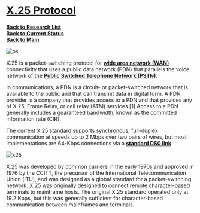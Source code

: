 # **[X.25 Protocol](https://networkencyclopedia.com/x-25/)**

**[Back to Research List](../../../../research_list.md)**\
**[Back to Current Status](../../../../../development/status/weekly/current_status.md)**\
**[Back to Main](../../../../../README.md)**

![ps](https://networkencyclopedia.com/wp-content/uploads/2019/10/packet-switching.png)

X.25 is a packet-switching protocol for **[wide area network (WAN)](https://networkencyclopedia.com/wide-area-network-wan/)** connectivity that uses a public data network (PDN) that parallels the voice network of the **[Public Switched Telephone Network (PSTN)](https://networkencyclopedia.com/public-switched-telephone-network-pstn/)**.

In communications, a PDN is a circuit- or packet-switched network that is available to the public and that can transmit data in digital form. A PDN provider is a company that provides access to a PDN and that provides any of X.25, Frame Relay, or cell relay (ATM) services.[1] Access to a PDN generally includes a guaranteed bandwidth, known as the committed information rate (CIR).

The current X.25 standard supports synchronous, full-duplex communication at speeds up to 2 Mbps over two pairs of wires, but most implementations are 64-Kbps connections via a **[standard DS0 link](https://networkencyclopedia.com/ds0/)**.

![x25](https://networkencyclopedia.com/wp-content/uploads/2019/08/x25-protocol.webp)

X.25 was developed by common carriers in the early 1970s and approved in 1976 by the CCITT, the precursor of the International Telecommunication Union (ITU), and was designed as a global standard for a packet-switching network. X.25 was originally designed to connect remote character-based terminals to mainframe hosts. The original X.25 standard operated only at 19.2 Kbps, but this was generally sufficient for character-based communication between mainframes and terminals.
